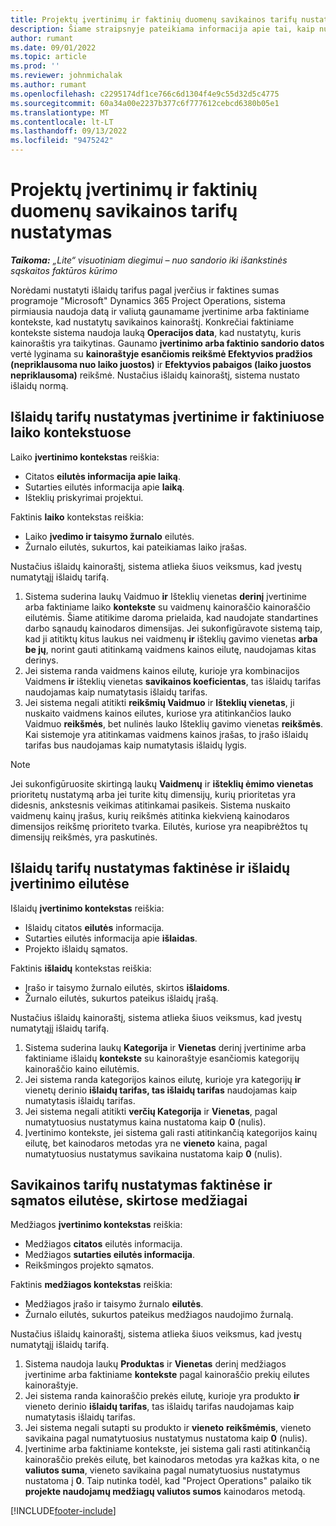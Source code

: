 ```yaml
---
title: Projektų įvertinimų ir faktinių duomenų savikainos tarifų nustatymas
description: Šiame straipsnyje pateikiama informacija apie tai, kaip nustatomi projekto įvertinimų ir faktinių aplinkybių išlaidų tarifai.
author: rumant
ms.date: 09/01/2022
ms.topic: article
ms.prod: ''
ms.reviewer: johnmichalak
ms.author: rumant
ms.openlocfilehash: c2295174df1ce766c6d1304f4e9c55d32d5c4775
ms.sourcegitcommit: 60a34a00e2237b377c6f777612cebcd6380b05e1
ms.translationtype: MT
ms.contentlocale: lt-LT
ms.lasthandoff: 09/13/2022
ms.locfileid: "9475242"
---
```

# <a name="determine-cost-rates-for-project-estimates-and-actuals"></a>Projektų įvertinimų ir faktinių duomenų savikainos tarifų nustatymas

_**Taikoma:** „Lite“ visuotiniam diegimui – nuo sandorio iki išankstinės sąskaitos faktūros kūrimo_

Norėdami nustatyti išlaidų tarifus pagal įverčius ir faktines sumas programoje "Microsoft" Dynamics 365 Project Operations, sistema pirmiausia naudoja datą ir valiutą gaunamame įvertinime arba faktiniame kontekste, kad nustatytų savikainos kainoraštį. Konkrečiai faktiniame kontekste sistema naudoja lauką **Operacijos data**, kad nustatytų, kuris kainoraštis yra taikytinas. Gaunamo **įvertinimo arba faktinio sandorio datos** vertė lyginama su **kainoraštyje esančiomis reikšmė Efektyvios pradžios (nepriklausoma nuo laiko juostos)** ir **Efektyvios pabaigos (laiko juostos nepriklausoma)** reikšmė. Nustačius išlaidų kainoraštį, sistema nustato išlaidų normą. 

## <a name="determining-cost-rates-in-estimate-and-actual-contexts-for-time"></a>Išlaidų tarifų nustatymas įvertinime ir faktiniuose laiko kontekstuose

Laiko **įvertinimo kontekstas** reiškia:

- Citatos **eilutės informacija apie laiką**.
- Sutarties eilutės informacija apie **laiką**.
- Išteklių priskyrimai projektui.

Faktinis **laiko** kontekstas reiškia:

- Laiko **įvedimo ir taisymo žurnalo** eilutės.
- Žurnalo eilutės, sukurtos, kai pateikiamas laiko įrašas.

Nustačius išlaidų kainoraštį, sistema atlieka šiuos veiksmus, kad įvestų numatytąjį išlaidų tarifą.

1. Sistema suderina laukų Vaidmuo **ir** Išteklių vienetas **derinį** įvertinime arba faktiniame laiko **kontekste** su vaidmenų kainoraščio kainoraščio eilutėmis. Šiame atitikime daroma prielaida, kad naudojate standartines darbo sąnaudų kainodaros dimensijas. Jei sukonfigūravote sistemą taip, kad ji atitiktų kitus laukus nei vaidmenų **ir** išteklių gavimo vienetas **arba be jų**, norint gauti atitinkamą vaidmens kainos eilutę, naudojamas kitas derinys.
1. Jei sistema randa vaidmens kainos eilutę, kurioje yra kombinacijos Vaidmens **ir** išteklių vienetas **savikainos koeficientas**, tas išlaidų tarifas naudojamas kaip numatytasis išlaidų tarifas.
1. Jei sistema negali atitikti **reikšmių Vaidmuo** ir **Išteklių vienetas**, ji nuskaito vaidmens kainos eilutes, kuriose yra atitinkančios lauko Vaidmuo **reikšmės**, bet nulinės lauko Išteklių gavimo vienetas **reikšmės**. Kai sistemoje yra atitinkamas vaidmens kainos įrašas, to įrašo išlaidų tarifas bus naudojamas kaip numatytasis išlaidų lygis.

> [!NOTE]
> Jei sukonfigūruosite skirtingą laukų **Vaidmenų** ir **išteklių ėmimo vienetas** prioritetų nustatymą arba jei turite kitų dimensijų, kurių prioritetas yra didesnis, ankstesnis veikimas atitinkamai pasikeis. Sistema nuskaito vaidmenų kainų įrašus, kurių reikšmės atitinka kiekvieną kainodaros dimensijos reikšmę prioriteto tvarka. Eilutės, kuriose yra neapibrėžtos tų dimensijų reikšmės, yra paskutinės.

## <a name="determining-cost-rates-on-actual-and-estimate-lines-for-expense"></a>Išlaidų tarifų nustatymas faktinėse ir išlaidų įvertinimo eilutėse

Išlaidų **įvertinimo kontekstas** reiškia:

- Išlaidų citatos **eilutės** informacija.
- Sutarties eilutės informacija apie **išlaidas**.
- Projekto išlaidų sąmatos.

Faktinis **išlaidų** kontekstas reiškia:

- Įrašo ir taisymo žurnalo eilutės, skirtos **išlaidoms**.
- Žurnalo eilutės, sukurtos pateikus išlaidų įrašą.

Nustačius išlaidų kainoraštį, sistema atlieka šiuos veiksmus, kad įvestų numatytąjį išlaidų tarifą.

1. Sistema suderina laukų **Kategorija** ir **Vienetas** derinį įvertinime arba faktiniame išlaidų **kontekste** su kainoraštyje esančiomis kategorijų kainoraščio kaino eilutėmis.
1. Jei sistema randa kategorijos kainos eilutę, kurioje yra kategorijų **ir** vienetų derinio **išlaidų tarifas, tas išlaidų tarifas** naudojamas kaip numatytasis išlaidų tarifas.
1. Jei sistema negali atitikti **verčių Kategorija** ir **Vienetas**, pagal numatytuosius nustatymus kaina nustatoma kaip **0** (nulis).
1. Įvertinimo kontekste, jei sistema gali rasti atitinkančią kategorijos kainų eilutę, bet kainodaros metodas yra ne **vieneto** kaina, pagal numatytuosius nustatymus savikaina nustatoma kaip **0** (nulis).

## <a name="determining-cost-rates-on-actual-and-estimate-lines-for-material"></a>Savikainos tarifų nustatymas faktinėse ir sąmatos eilutėse, skirtose medžiagai

Medžiagos **įvertinimo kontekstas** reiškia:

- Medžiagos **citatos** eilutės informacija.
- Medžiagos **sutarties eilutės informacija**.
- Reikšmingos projekto sąmatos.

Faktinis **medžiagos kontekstas** reiškia:

- Medžiagos įrašo ir taisymo žurnalo **eilutės**.
- Žurnalo eilutės, sukurtos pateikus medžiagos naudojimo žurnalą.

Nustačius išlaidų kainoraštį, sistema atlieka šiuos veiksmus, kad įvestų numatytąjį išlaidų tarifą.

1. Sistema naudoja laukų **Produktas** ir **Vienetas** derinį medžiagos įvertinime arba faktiniame **kontekste** pagal kainoraščio prekių eilutes kainoraštyje.
1. Jei sistema randa kainoraščio prekės eilutę, kurioje yra produkto **ir** vieneto derinio **išlaidų tarifas**, tas išlaidų tarifas naudojamas kaip numatytasis išlaidų tarifas.
1. Jei sistema negali sutapti su produkto ir **vieneto** **reikšmėmis**, vieneto savikaina pagal numatytuosius nustatymus nustatoma kaip **0** (nulis).
1. Įvertinime arba faktiniame kontekste, jei sistema gali rasti atitinkančią kainoraščio prekės eilutę, bet kainodaros metodas yra kažkas kita, o ne **valiutos suma**, vieneto savikaina pagal numatytuosius nustatymus nustatoma į **0**. Taip nutinka todėl, kad "Project Operations" palaiko tik **projekte naudojamų medžiagų valiutos sumos** kainodaros metodą.

[!INCLUDE[footer-include](../../includes/footer-banner.md)]
